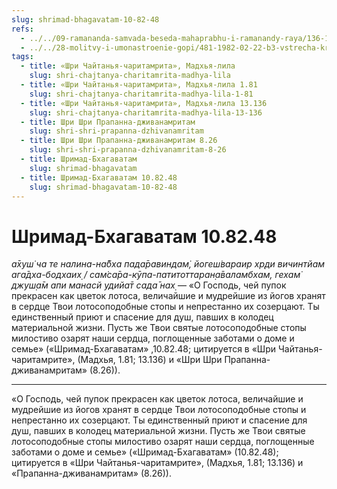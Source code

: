 ```yaml
---
slug: shrimad-bhagavatam-10-82-48
refs:
  - ../../09-ramananda-samvada-beseda-mahaprabhu-i-ramanandy-raya/136-1982-01-11-a1-obyasnenie-poemy-ramanandy-raya-i-pesni-mahaprabhu-pered-dzhagannathom.md
  - ../../28-molitvy-i-umonastroenie-gopi/481-1982-02-22-b3-vstrecha-krishny-i-radharani-na-kurukshetre-sokrovennyj-smysl-molitv-gopi.md
tags:
  - title: «Шри Чайтанья-чаритамрита», Мадхья-лила
    slug: shri-chajtanya-charitamrita-madhya-lila
  - title: «Шри Чайтанья-чаритамрита», Мадхья-лила 1.81
    slug: shri-chajtanya-charitamrita-madhya-lila-1-81
  - title: «Шри Чайтанья-чаритамрита», Мадхья-лила 13.136
    slug: shri-chajtanya-charitamrita-madhya-lila-13-136
  - title: Шри Шри Прапанна-дживанамритам
    slug: shri-shri-prapanna-dzhivanamritam
  - title: Шри Шри Прапанна-дживанамритам 8.26
    slug: shri-shri-prapanna-dzhivanamritam-8-26
  - title: Шримад-Бхагаватам
    slug: shrimad-bhagavatam
  - title: Шримад-Бхагаватам 10.82.48
    slug: shrimad-bhagavatam-10-82-48
---
```


# Шримад-Бхагаватам 10.82.48

*а̄хуш̇ ча те налина-на̄бха пада̄равиндам̇, йогеш̇вараир хр̣ди вичинтйам ага̄дха-бодхаих̣ / сам̇са̄ра-кӯпа-патитоттаран̣а̄валамбхам, гехам̇ джуш̣а̄м апи манасй удийа̄т сада̄ нах̣* — «О Господь, чей пупок прекрасен как цветок лотоса, величайшие и мудрейшие из йогов хранят в сердце Твои лотосоподобные стопы и непрестанно их созерцают. Ты единственный приют и спасение для душ, павших в колодец материальной жизни. Пусть же Твои святые лотосоподобные стопы милостиво озарят наши сердца, поглощенные заботами о доме и семье» («Шримад-Бхагаватам» ,10.82.48; цитируется в «Шри Чайтанья-чаритамрите», (Мадхья, 1.81; 13.136) и «Шри Шри Прапанна-дживанамритам» (8.26)).

---

«О Господь, чей пупок прекрасен как цветок лотоса, величайшие и мудрейшие из йогов хранят в сердце Твои лотосоподобные стопы и непрестанно их созерцают. Ты единственный приют и спасение для душ, павших в колодец материальной жизни. Пусть же Твои святые лотосоподобные стопы милостиво озарят наши сердца, поглощенные заботами о доме и семье» («Шримад-Бхагаватам» (10.82.48); цитируется в «Шри Чайтанья-чаритамрите», (Мадхья, 1.81; 13.136) и «Прапанна-дживанамритам» (8.26)).
